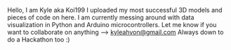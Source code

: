 Hello, I am Kyle aka Koi199
I uploaded my most successful 3D models and pieces of code on here. 
I am currently messing around with data visualization in Python and Arduino microcontrollers. 
Let me know if you want to collaborate on anything --> kyleahvon@gmail.com
Always down to do a Hackathon too :)


<!---
Koi199/Koi199 is a ✨ special ✨ repository because its `README.md` (this file) appears on your GitHub profile.
You can click the Preview link to take a look at your changes.
--->
